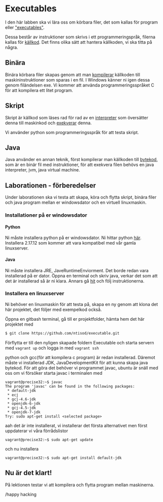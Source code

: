 # Executables

I den här labben ska vi lära oss om körbara filer, det som kallas för program eller ["executables"](https://en.wikipedia.org/wiki/Executable).

 Dessa består av instruktioner som skrivs i ett programmeringspråk, filerna kallas för   [källkod](https://sv.wikipedia.org/wiki/K%C3%A4llkod). Det finns olika sätt att hantera källkoden, vi ska titta på några.

## Binära

Binära körbara filer skapas genom att man [kompilerar](https://sv.wikipedia.org/wiki/Kompilator) källkoden till maskininstruktioner som sparas i en fil. I Windows känner ni igen dessa genom filändelsen exe. Vi kommer att använda programmeringsspråket C för att kompilera ett litet program.

## Skript

Skript är källkod som läses rad för rad av en [interpreter](https://en.wikipedia.org/wiki/Interpreter_(computing)) som översätter denna till maskinkod och [exekverar](https://en.wikipedia.org/wiki/Execution_(computing))  denna.

Vi använder python som programmeringsspråk för att testa skript.

## Java

Java använder en annan teknik, först kompilerar man källkoden till [bytekod](https://en.wikipedia.org/wiki/Java_bytecode), som är en binär fil med instruktioner, för att exekvera filen behövs en java interpreter, jvm, java virtual machine.


## Laborationen - förberedelser

Under laborationen ska vi testa att skapa, köra och flytta skript, binära filer och java program mellan er windowsdator och en virtuell linuxmaskin.

### Installationer på er windowsdator

#### Python
Ni måste installera python på er windowsdator. Ni hittar python [här](https://www.python.org/). Installera 2.17.12 som kommer att vara kompatibel med vår gamla linuxserver.

#### Java

Ni måste installera JRE, JaveRuntimeEnviorment. Det borde redan vara installerad på er dator. Öppna en terminal och skriv java, verkar det som att det är installerad så är ni klara. Annars gå [hit](http://www.java.com/en/download/windows_ie.jsp) och  följ instruktionerna.


### Installera en  linuxserver

Ni behöver en linuxmaskin för att testa på, skapa en ny genom att klona det här projektet, det följer med exempelkod också.

Öppna en gitbash terminal, gå till er projektfolder, hämta hem det här projektet med

```bash
$ git clone https://github.com/ntisod/executable.git
```

Förflytta er till den nyligen skapade foldern Executable och starta servern med `vagrant up` och logga in med `vagrant ssh`


python och gcc(för att kompilera c program) är redan installerad. Däremot måste vi installerad JDK, JavaDevelopmentKit för att kunna skapa java bytekod. För att göra det behöver vi programmet javac, ubuntu är snäll med oss om vi försöker starta javac i terminalen med

```
vagrant@precise32:~$ javac
The program 'javac' can be found in the following packages:
 * default-jdk
 * ecj
 * gcj-4.6-jdk
 * openjdk-6-jdk
 * gcj-4.5-jdk
 * openjdk-7-jdk
Try: sudo apt-get install <selected package>
```
aah det är inte installerat, vi installerar det första alternativet
men först uppdaterar vi våra förrådslistor
```
vagrant@precise32:~$ sudo apt-get update
```
och nu installera
```
vagrant@precise32:~$ sudo apt-get install default-jdk
```

## Nu är det klart!
På lektionen testar vi att kompilera och flytta program mellan maskinerna.

/happy hacking

